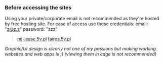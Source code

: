 ### Before accessing the sites
Using your private/corporate email is not recommended as they're hosted by free hosting site. 
For ease of access use these credentials: email: "z@z.z" password: "zzz"

> [mj-lease.5v.pl](https://mj-lease.5v.pl/)
> [fairos.5v.pl](https://fairos.5v.pl/)

_Graphic/UI design is clearly not one of my passions but making working websites and web apps is ;)
(viewing them in edge is not recommended)_
